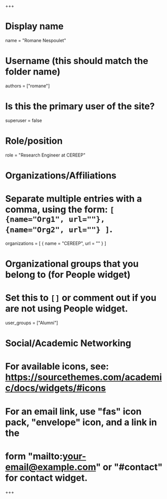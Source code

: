 +++
# Display name
name = "Romane Nespoulet"

# Username (this should match the folder name)
authors = ["romane"]

# Is this the primary user of the site?
superuser = false 

# Role/position
role = "Research Engineer at CEREEP"

# Organizations/Affiliations
#   Separate multiple entries with a comma, using the form: `[ {name="Org1", url=""}, {name="Org2", url=""} ]`.
organizations = [ { name = "CEREEP", url = "" } ]

# Organizational groups that you belong to (for People widget)
#   Set this to `[]` or comment out if you are not using People widget.
user_groups = ["Alumni"]

# Social/Academic Networking
# For available icons, see: https://sourcethemes.com/academic/docs/widgets/#icons
#   For an email link, use "fas" icon pack, "envelope" icon, and a link in the
#   form "mailto:your-email@example.com" or "#contact" for contact widget.
+++
